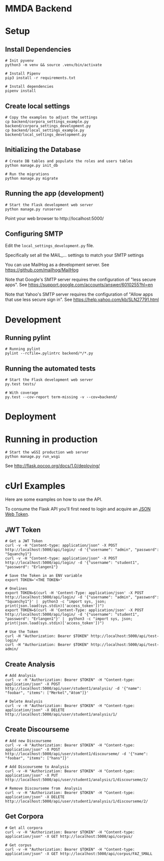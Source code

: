 # MMDA Backend

# Setup

## Install Dependencies

    # Init pyvenv
    python3 -m venv && source .venv/bin/activate

    # Install Pipenv
    pip3 install -r requirements.txt

    # Install dependencies
    pipenv install

## Create local settings

    # Copy the examples to adjust the settings
    cp backend/corpora_settings_example.py backend/corpora_settings_development.py
    cp backend/local_settings_example.py backend/local_settings_development.py

## Initializing the Database

    # Create DB tables and populate the roles and users tables
    python manage.py init_db

    # Run the migrations
    python manage.py migrate

## Running the app (development)

    # Start the Flask development web server
    python manage.py runserver

Point your web browser to http://localhost:5000/

## Configuring SMTP

Edit the `local_settings_development.py` file.

Specifically set all the MAIL_... settings to match your SMTP settings

You can use MailHog as a development server.
See https://github.com/mailhog/MailHog

Note that Google's SMTP server requires the configuration of "less secure apps".
See https://support.google.com/accounts/answer/6010255?hl=en

Note that Yahoo's SMTP server requires the configuration of "Allow apps that use less secure sign in".
See https://help.yahoo.com/kb/SLN27791.html


# Development

## Running pylint

    # Running pylint
    pylint --rcfile=.pylintrc backend/*/*.py

## Running the automated tests

    # Start the Flask development web server
    py.test tests/

    # With coverage
    py.test --cov-report term-missing -v --cov=backend/


# Deployment

# Running in production

    # Start the wGSI production web server
    python manage.py run_wsgi

See http://flask.pocoo.org/docs/1.0/deploying/

# cUrl Examples

Here are some examples on how to use the API.

To consume the Flask API you'll first need to login and acquire an [JSON Web Token](https://jwt.io/).

## JWT Token

    # Get a JWT Token
    curl -v -H "Content-type: application/json" -X POST http://localhost:5000/api/login/ -d '{"username": "admin", "password": "Squanchy1"}
    curl -v -H "Content-type: application/json" -X POST http://localhost:5000/api/login/ -d '{"username": "student1", "password": "Erlangen1"}

    # Save the Token in an ENV variable
    export TOKEN='<THE TOKEN>'

    # Onelines
    export TOKEN=$(curl -H 'Content-Type: application/json' -X POST http://localhost:5000/api/login/ -d '{"username": "admin", "password": "Squanchy1"}' |  python3 -c "import sys, json; print(json.load(sys.stdin)['access_token'])")
    export TOKEN=$(curl -H 'Content-Type: application/json' -X POST http://localhost:5000/api/login/ -d '{"username": "student1", "password": "Erlangen1"}' |  python3 -c "import sys, json; print(json.load(sys.stdin)['access_token'])")

    # Use the Token
    curl -H "Authorization: Bearer $TOKEN" http://localhost:5000/api/test-login/
    curl -H "Authorization: Bearer $TOKEN" http://localhost:5000/api/test-admin/


## Create Analysis

    # Add Analysis
    curl -v -H "Authorization: Bearer $TOKEN" -H "Content-type: application/json" -X POST http://localhost:5000/api/user/student1/analysis/ -d '{"name": "foobar", "items": ["Merkel","Atom"]}'

    # Delete Analysis
    curl -v -H "Authorization: Bearer $TOKEN" -H "Content-type: application/json" -X DELETE http://localhost:5000/api/user/student1/analysis/1/


## Create Discourseme

    # Add new Discourseme
    curl -v -H "Authorization: Bearer $TOKEN" -H "Content-type: application/json" -X POST http://localhost:5000/api/user/student1/discourseme/ -d '{"name": "foobar", "items": ["hans"]}'

    # Add Discourseme to Analysis
    curl -v -H "Authorization: Bearer $TOKEN" -H "Content-type: application/json" -X PUT http://localhost:5000/api/user/student1/analysis/1/discourseme/2/

    # Remove Discourseme from  Analysis
    curl -v -H "Authorization: Bearer $TOKEN" -H "Content-type: application/json" -X DELETE http://localhost:5000/api/user/student1/analysis/1/discourseme/2/

## Get Corpora

    # Get all corpora
    curl -v -H "Authorization: Bearer $TOKEN" -H "Content-type: application/json" -X GET http://localhost:5000/api/corpus/

    # Get corpus
    curl -v -H "Authorization: Bearer $TOKEN" -H "Content-type: application/json" -X GET http://localhost:5000/api/corpus/FAZ_SMALL



